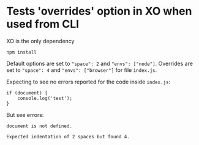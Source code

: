# Tests 'overrides' option in XO when used from CLI

XO is the only dependency

`npm install`

Default options are set to `"space": 2` and `"envs": ["node"]`.
Overrides are set to `"space": 4` and `"envs": ["browser"]` for file `index.js`.

Expecting to see no errors reported for the code inside `index.js`:

```
if (document) {
    console.log('test');
}
```

But see errors:

`document is not defined.`

`Expected indentation of 2 spaces but found 4.`